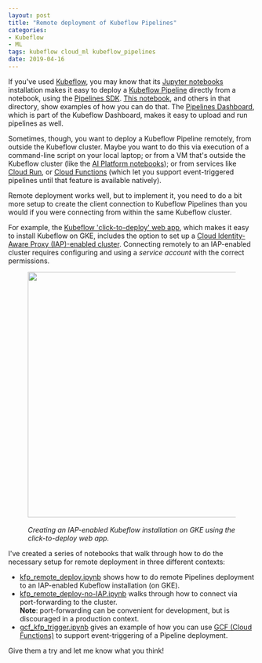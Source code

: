 ```yaml
---
layout: post
title: "Remote deployment of Kubeflow Pipelines"
categories:
- Kubeflow
- ML
tags: kubeflow cloud_ml kubeflow_pipelines
date: 2019-04-16
---
```


If you've used [Kubeflow](https://www.kubeflow.org/docs/), you may know that its [Jupyter notebooks](https://www.kubeflow.org/docs/components/jupyter/) installation makes it easy to deploy a [Kubeflow Pipeline](https://www.kubeflow.org/docs/pipelines/) directly from a notebook, using the [Pipelines SDK](https://www.kubeflow.org/docs/pipelines/sdk/).
[This notebook](https://github.com/kubeflow/pipelines/blob/master/samples/notebooks/Lightweight%20Python%20components%20-%20basics.ipynb), and others in that directory, show examples of how you can do that.
The [Pipelines Dashboard](https://www.kubeflow.org/docs/pipelines/pipelines-quickstart/), which is part of the Kubeflow Dashboard, makes it easy to upload and run pipelines as well.

Sometimes, though, you want to deploy a Kubeflow Pipeline remotely, from outside the Kubeflow cluster. Maybe you want to do this via execution of a command-line script on your local laptop; or from a VM that's outside the Kubeflow cluster (like the [AI Platform notebooks](https://pantheon.corp.google.com/mlengine/notebooks/instances?project=aju-vtests2)); or from services like [Cloud Run](https://cloud.google.com/run/docs/), or [Cloud Functions](https://cloud.google.com/functions/docs/) (which let you support event-triggered pipelines until that feature is available natively).

Remote deployment works well, but to implement it, you need to do a bit more setup to create the client connection to Kubeflow Pipelines than you would if you were connecting from within the same Kubeflow cluster. 

For example, the [Kubeflow 'click-to-deploy' web app](https://deploy.kubeflow.cloud/#/deploy), which makes it easy to install Kubeflow on GKE, includes the option to set up a [Cloud Identity-Aware Proxy (IAP)-enabled cluster](https://cloud.google.com/iap/).  Connecting remotely to an IAP-enabled cluster requires configuring and using a
*service account* with the correct permissions.

<figure>
<a href="https://storage.googleapis.com/amy-jo/images/Screenshot%202019-04-16%2017.04.02.png" target="_blank"><img src="https://storage.googleapis.com/amy-jo/images/Screenshot%202019-04-16%2017.04.02.png" width="500"/></a>
<figcaption><br/><i>Creating an IAP-enabled Kubeflow installation on GKE using the click-to-deploy web app.</i></figcaption>
</figure>

<p></p>

I've created a series of notebooks that walk through how to do the necessary setup for remote deployment in three different contexts:

- [kfp_remote_deploy.ipynb](https://github.com/amygdala/examples/blob/cookbook/cookbook/pipelines/notebooks/gcf_kfp_trigger.ipynb) shows how to do remote Pipelines deployment to an IAP-enabled Kubeflow installation (on GKE). 
- [kfp_remote_deploy-no-IAP.ipynb](https://github.com/amygdala/examples/blob/cookbook/cookbook/pipelines/notebooks/kfp_remote_deploy-no-IAP.ipynb) walks through how to connect via port-forwarding to the cluster.   
**Note**: port-forwarding can be convenient for development, but is discouraged in a production context.
- [gcf_kfp_trigger.ipynb](https://github.com/amygdala/examples/blob/cookbook/cookbook/pipelines/notebooks/gcf_kfp_trigger.ipynb) gives an example of how you can use
[GCF (Cloud Functions)](https://cloud.google.com/functions/) to support event-triggering of a Pipeline deployment.

Give them a try and let me know what you think!

